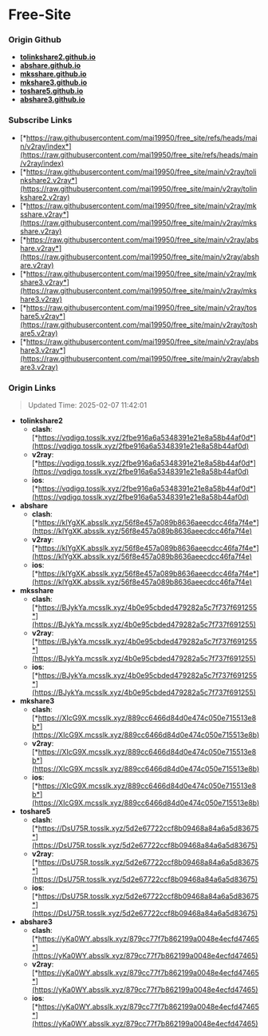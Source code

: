 # Free-Site

### Origin Github

- [**tolinkshare2.github.io**](https://github.com/tolinkshare2/tolinkshare2.github.io)
- [**abshare.github.io**](https://github.com/abshare/abshare.github.io)
- [**mksshare.github.io**](https://github.com/mksshare/mksshare.github.io)
- [**mkshare3.github.io**](https://github.com/mkshare3/mkshare3.github.io)
- [**toshare5.github.io**](https://github.com/toshare5/toshare5.github.io)
- [**abshare3.github.io**](https://github.com/abshare3/abshare3.github.io)

### Subscribe Links

- [*https://raw.githubusercontent.com/mai19950/free_site/refs/heads/main/v2ray/index*](https://raw.githubusercontent.com/mai19950/free_site/refs/heads/main/v2ray/index)
- [*https://raw.githubusercontent.com/mai19950/free_site/main/v2ray/tolinkshare2.v2ray*](https://raw.githubusercontent.com/mai19950/free_site/main/v2ray/tolinkshare2.v2ray)
- [*https://raw.githubusercontent.com/mai19950/free_site/main/v2ray/mksshare.v2ray*](https://raw.githubusercontent.com/mai19950/free_site/main/v2ray/mksshare.v2ray)
- [*https://raw.githubusercontent.com/mai19950/free_site/main/v2ray/abshare.v2ray*](https://raw.githubusercontent.com/mai19950/free_site/main/v2ray/abshare.v2ray)
- [*https://raw.githubusercontent.com/mai19950/free_site/main/v2ray/mkshare3.v2ray*](https://raw.githubusercontent.com/mai19950/free_site/main/v2ray/mkshare3.v2ray)
- [*https://raw.githubusercontent.com/mai19950/free_site/main/v2ray/toshare5.v2ray*](https://raw.githubusercontent.com/mai19950/free_site/main/v2ray/toshare5.v2ray)
- [*https://raw.githubusercontent.com/mai19950/free_site/main/v2ray/abshare3.v2ray*](https://raw.githubusercontent.com/mai19950/free_site/main/v2ray/abshare3.v2ray)

### Origin Links

> Updated Time: 2025-02-07 11:42:01

- **tolinkshare2**
  - **clash**: [*https://vqdigq.tosslk.xyz/2fbe916a6a5348391e21e8a58b44af0d*](https://vqdigq.tosslk.xyz/2fbe916a6a5348391e21e8a58b44af0d)
  - **v2ray**: [*https://vqdigq.tosslk.xyz/2fbe916a6a5348391e21e8a58b44af0d*](https://vqdigq.tosslk.xyz/2fbe916a6a5348391e21e8a58b44af0d)
  - **ios**: [*https://vqdigq.tosslk.xyz/2fbe916a6a5348391e21e8a58b44af0d*](https://vqdigq.tosslk.xyz/2fbe916a6a5348391e21e8a58b44af0d)
- **abshare**
  - **clash**: [*https://klYgXK.absslk.xyz/56f8e457a089b8636aeecdcc46fa7f4e*](https://klYgXK.absslk.xyz/56f8e457a089b8636aeecdcc46fa7f4e)
  - **v2ray**: [*https://klYgXK.absslk.xyz/56f8e457a089b8636aeecdcc46fa7f4e*](https://klYgXK.absslk.xyz/56f8e457a089b8636aeecdcc46fa7f4e)
  - **ios**: [*https://klYgXK.absslk.xyz/56f8e457a089b8636aeecdcc46fa7f4e*](https://klYgXK.absslk.xyz/56f8e457a089b8636aeecdcc46fa7f4e)
- **mksshare**
  - **clash**: [*https://BJykYa.mcsslk.xyz/4b0e95cbded479282a5c7f737f691255*](https://BJykYa.mcsslk.xyz/4b0e95cbded479282a5c7f737f691255)
  - **v2ray**: [*https://BJykYa.mcsslk.xyz/4b0e95cbded479282a5c7f737f691255*](https://BJykYa.mcsslk.xyz/4b0e95cbded479282a5c7f737f691255)
  - **ios**: [*https://BJykYa.mcsslk.xyz/4b0e95cbded479282a5c7f737f691255*](https://BJykYa.mcsslk.xyz/4b0e95cbded479282a5c7f737f691255)
- **mkshare3**
  - **clash**: [*https://XIcG9X.mcsslk.xyz/889cc6466d84d0e474c050e715513e8b*](https://XIcG9X.mcsslk.xyz/889cc6466d84d0e474c050e715513e8b)
  - **v2ray**: [*https://XIcG9X.mcsslk.xyz/889cc6466d84d0e474c050e715513e8b*](https://XIcG9X.mcsslk.xyz/889cc6466d84d0e474c050e715513e8b)
  - **ios**: [*https://XIcG9X.mcsslk.xyz/889cc6466d84d0e474c050e715513e8b*](https://XIcG9X.mcsslk.xyz/889cc6466d84d0e474c050e715513e8b)
- **toshare5**
  - **clash**: [*https://DsU75R.tosslk.xyz/5d2e67722ccf8b09468a84a6a5d83675*](https://DsU75R.tosslk.xyz/5d2e67722ccf8b09468a84a6a5d83675)
  - **v2ray**: [*https://DsU75R.tosslk.xyz/5d2e67722ccf8b09468a84a6a5d83675*](https://DsU75R.tosslk.xyz/5d2e67722ccf8b09468a84a6a5d83675)
  - **ios**: [*https://DsU75R.tosslk.xyz/5d2e67722ccf8b09468a84a6a5d83675*](https://DsU75R.tosslk.xyz/5d2e67722ccf8b09468a84a6a5d83675)
- **abshare3**
  - **clash**: [*https://yKa0WY.absslk.xyz/879cc77f7b862199a0048e4ecfd47465*](https://yKa0WY.absslk.xyz/879cc77f7b862199a0048e4ecfd47465)
  - **v2ray**: [*https://yKa0WY.absslk.xyz/879cc77f7b862199a0048e4ecfd47465*](https://yKa0WY.absslk.xyz/879cc77f7b862199a0048e4ecfd47465)
  - **ios**: [*https://yKa0WY.absslk.xyz/879cc77f7b862199a0048e4ecfd47465*](https://yKa0WY.absslk.xyz/879cc77f7b862199a0048e4ecfd47465)
